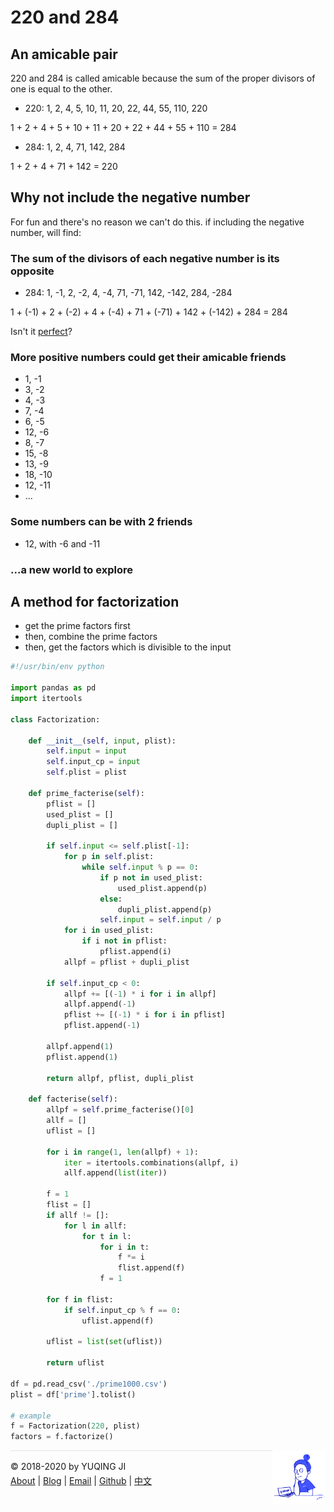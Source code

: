 # 220 and 284

## An amicable pair

220 and 284 is called amicable because the sum of the proper divisors of one is equal to the other.

- 220: 1, 2, 4, 5, 10, 11, 20, 22, 44, 55, 110, 220

1 + 2 + 4 + 5 + 10 + 11 + 20 + 22 + 44 + 55 + 110 = 284

- 284: 1, 2, 4, 71, 142, 284

1 + 2 + 4 + 71 + 142 = 220

## Why not include the negative number

For fun and there's no reason we can't do this. if including the negative number, will find:

### The sum of the divisors of each negative number is its opposite

- 284: 1, -1, 2, -2, 4, -4, 71, -71, 142, -142, 284, -284

1 + (-1) + 2 + (-2) + 4 + (-4) + 71 + (-71) + 142 + (-142) + 284 = 284

Isn't it [perfect]('https://en.wikipedia.org/wiki/Perfect_number')?

### More positive numbers could get their amicable friends

- 1, -1
- 3, -2
- 4, -3
- 7, -4
- 6, -5
- 12, -6
- 8, -7
- 15, -8
- 13, -9
- 18, -10
- 12, -11
- ...

### Some numbers can be with 2 friends

- 12, with -6 and -11

### ...a new world to explore

## A method for factorization

- get the prime factors first
- then, combine the prime factors
- then, get the factors which is divisible to the input

```python
#!/usr/bin/env python

import pandas as pd
import itertools

class Factorization:

    def __init__(self, input, plist):
        self.input = input
        self.input_cp = input
        self.plist = plist

    def prime_facterise(self):
        pflist = []
        used_plist = []
        dupli_plist = []

        if self.input <= self.plist[-1]:
            for p in self.plist:
                while self.input % p == 0:
                    if p not in used_plist:
                        used_plist.append(p)
                    else:
                        dupli_plist.append(p)
                    self.input = self.input / p
            for i in used_plist:
                if i not in pflist:
                    pflist.append(i)
            allpf = pflist + dupli_plist

        if self.input_cp < 0:
            allpf += [(-1) * i for i in allpf]
            allpf.append(-1)
            pflist += [(-1) * i for i in pflist]
            pflist.append(-1)

        allpf.append(1)
        pflist.append(1)

        return allpf, pflist, dupli_plist

    def facterise(self):
        allpf = self.prime_facterise()[0]
        allf = []
        uflist = []

        for i in range(1, len(allpf) + 1):
            iter = itertools.combinations(allpf, i)
            allf.append(list(iter))

        f = 1
        flist = []
        if allf != []:
            for l in allf:
                for t in l:
                    for i in t:
                        f *= i
                        flist.append(f)
                    f = 1

        for f in flist:
            if self.input_cp % f == 0:
                uflist.append(f)

        uflist = list(set(uflist))

        return uflist

df = pd.read_csv('./prime1000.csv')
plist = df['prime'].tolist()

# example
f = Factorization(220, plist)
factors = f.factorize()
```

<div><a href="https://vjyq.github.io/daily"><img src="avatar.png" style="float:right;width:85px;height:85px"/></a></div><div style="border-top:1px solid #e1e4e8;padding-top:16px"></div>
<div>© 2018-2020 by YUQING JI</div>
<div style="padding-top:0.3em"><a href="https://vjyq.github.io/en/about">About</a> | <a href="https://vjyq.github.io/">Blog</a> | <a href="mailto:yuqing.ji@outlook.com">Email</a> | <a href="https://github.com/vjyq">Github</a> | <a href="https://vjyq.github.io/zh">中文</a></div>
